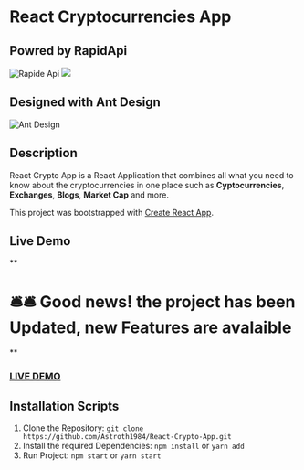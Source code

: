 # React Cryptocurrencies App

## Powred by RapidApi
![Rapide Api](https://avatars.githubusercontent.com/u/16919504?s=200&v=4)
<a href="https://rapidapi.com/"><img src="https://img.shields.io/badge/Powered%20by-rapidapi-blue.svg"/></a>

## Designed with Ant Design
![Ant Design](https://camo.githubusercontent.com/363242675617648bfbedd1610f89ac28df0f9e1bac8749d83109fafdf8524fff/68747470733a2f2f67772e616c697061796f626a656374732e636f6d2f7a6f732f726d73706f7274616c2f4b4470677667754d704766716148506a6963524b2e737667)


## Description

React Crypto App is a React Application that combines all what you need to know about the cryptocurrencies in one place such as **Cyptocurrencies**, **Exchanges**, **Blogs**, **Market Cap** and more.

This project was bootstrapped with [Create React App](https://github.com/facebook/create-react-app).

## Live Demo

**

# 🛎️🛎️ Good news! the project has been Updated, new Features are avalaible  

**

### <a href="https://astroth1984.github.io/React-Crypto-App/">LIVE DEMO</a>

## Installation Scripts

1. Clone the Repository: `git clone https://github.com/Astroth1984/React-Crypto-App.git`
2. Install the required Dependencies: `npm install` or `yarn add`
3. Run Project: `npm start` or `yarn start`


